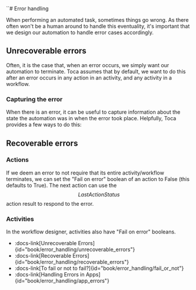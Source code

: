``# Error handling

When performing an automated task, sometimes things go wrong. As there often won't be a human around to handle this eventuality, it's important that we design our automation to handle error cases accordingly.

## Unrecoverable errors

Often, it is the case that, when an error occurs, we simply want our automation to terminate. Toca assumes that by default, we want to do this after an error occurs in any action in an activity, and any activity in a workflow. 

### Capturing the error
When there is an error, it can be useful to capture information about the state the automation was in when the error took place. Helpfully, Toca provides a few ways to do this:

#### 

## Recoverable errors

### Actions

If we deem an error to not require that its entire activity/workflow terminates, we can set the "Fail on error" boolean of an action to False (this defaults to True). The next action can use the $$LastActionStatus$$ action result to respond to the error.

### Activities

In the workflow designer, activities also have "Fail on error" booleans. 



  - :docs-link[Unrecoverable Errors]{id="book/error_handling/unrecoverable_errors"}
  - :docs-link[Recoverable Errors]{id="book/error_handling/recoverable_errors"}
  - :docs-link[To fail or not to fail?]{id="book/error_handling/fail_or_not"}
  - :docs-link[Handling Errors in Apps]{id="book/error_handling/app_errors"}
